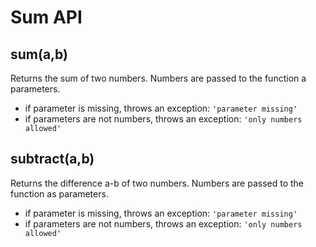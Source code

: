 # Sum API

## **sum(a,b)**

Returns the sum of two numbers. Numbers are passed to the function a parameters.

- if parameter is missing, throws an exception: `'parameter missing'`
- if parameters are not numbers, throws an exception: `'only numbers allowed'`

## **subtract(a,b)**

Returns the difference a-b of two numbers. Numbers are passed to the function as parameters.

- if parameter is missing, throws an exception: `'parameter missing'`
- if parameters are not numbers, throws an exception: `'only numbers allowed'`
